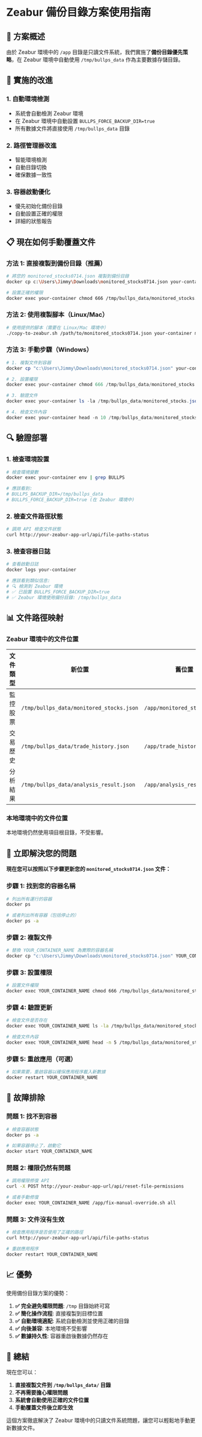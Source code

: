 # Zeabur 備份目錄方案使用指南

## 🎯 方案概述

由於 Zeabur 環境中的 `/app` 目錄是只讀文件系統，我們實施了**備份目錄優先策略**，在 Zeabur 環境中自動使用 `/tmp/bullps_data` 作為主要數據存儲目錄。

## 🔧 實施的改進

### 1. 自動環境檢測
- 系統會自動檢測 Zeabur 環境
- 在 Zeabur 環境中自動設置 `BULLPS_FORCE_BACKUP_DIR=true`
- 所有數據文件將直接使用 `/tmp/bullps_data` 目錄

### 2. 路徑管理器改進
- 智能環境檢測
- 自動目錄切換
- 確保數據一致性

### 3. 容器啟動優化
- 優先初始化備份目錄
- 自動設置正確的權限
- 詳細的狀態報告

## 📋 現在如何手動覆蓋文件

### 方法 1: 直接複製到備份目錄（推薦）

```bash
# 將您的 monitored_stocks0714.json 複製到備份目錄
docker cp c:\Users\Jimmy\Downloads\monitored_stocks0714.json your-container:/tmp/bullps_data/monitored_stocks.json

# 設置正確的權限
docker exec your-container chmod 666 /tmp/bullps_data/monitored_stocks.json
```

### 方法 2: 使用複製腳本（Linux/Mac）

```bash
# 使用提供的腳本（需要在 Linux/Mac 環境中）
./copy-to-zeabur.sh /path/to/monitored_stocks0714.json your-container monitored_stocks
```

### 方法 3: 手動步驟（Windows）

```powershell
# 1. 複製文件到容器
docker cp "c:\Users\Jimmy\Downloads\monitored_stocks0714.json" your-container:/tmp/bullps_data/monitored_stocks.json

# 2. 設置權限
docker exec your-container chmod 666 /tmp/bullps_data/monitored_stocks.json

# 3. 驗證文件
docker exec your-container ls -la /tmp/bullps_data/monitored_stocks.json

# 4. 檢查文件內容
docker exec your-container head -n 10 /tmp/bullps_data/monitored_stocks.json
```

## 🔍 驗證部署

### 1. 檢查環境設置

```bash
# 檢查環境變數
docker exec your-container env | grep BULLPS

# 應該看到:
# BULLPS_BACKUP_DIR=/tmp/bullps_data
# BULLPS_FORCE_BACKUP_DIR=true (在 Zeabur 環境中)
```

### 2. 檢查文件路徑狀態

```bash
# 調用 API 檢查文件狀態
curl http://your-zeabur-app-url/api/file-paths-status
```

### 3. 檢查容器日誌

```bash
# 查看啟動日誌
docker logs your-container

# 應該看到類似信息:
# 🔍 檢測到 Zeabur 環境
# ✅ 已設置 BULLPS_FORCE_BACKUP_DIR=true
# ✅ Zeabur 環境使用備份目錄: /tmp/bullps_data
```

## 📊 文件路徑映射

### Zeabur 環境中的文件位置

| 文件類型 | 新位置 | 舊位置 |
|---------|--------|--------|
| 監控股票 | `/tmp/bullps_data/monitored_stocks.json` | `/app/monitored_stocks.json` |
| 交易歷史 | `/tmp/bullps_data/trade_history.json` | `/app/trade_history.json` |
| 分析結果 | `/tmp/bullps_data/analysis_result.json` | `/app/analysis_result.json` |

### 本地環境中的文件位置

本地環境仍然使用項目根目錄，不受影響。

## 🚀 立即解決您的問題

**現在您可以按照以下步驟更新您的 `monitored_stocks0714.json` 文件：**

### 步驟 1: 找到您的容器名稱

```bash
# 列出所有運行的容器
docker ps

# 或者列出所有容器（包括停止的）
docker ps -a
```

### 步驟 2: 複製文件

```bash
# 替換 YOUR_CONTAINER_NAME 為實際的容器名稱
docker cp "c:\Users\Jimmy\Downloads\monitored_stocks0714.json" YOUR_CONTAINER_NAME:/tmp/bullps_data/monitored_stocks.json
```

### 步驟 3: 設置權限

```bash
# 設置文件權限
docker exec YOUR_CONTAINER_NAME chmod 666 /tmp/bullps_data/monitored_stocks.json
```

### 步驟 4: 驗證更新

```bash
# 檢查文件是否存在
docker exec YOUR_CONTAINER_NAME ls -la /tmp/bullps_data/monitored_stocks.json

# 檢查文件內容
docker exec YOUR_CONTAINER_NAME head -n 5 /tmp/bullps_data/monitored_stocks.json
```

### 步驟 5: 重啟應用（可選）

```bash
# 如果需要，重啟容器以確保應用程序載入新數據
docker restart YOUR_CONTAINER_NAME
```

## 🔧 故障排除

### 問題 1: 找不到容器

```bash
# 檢查容器狀態
docker ps -a

# 如果容器停止了，啟動它
docker start YOUR_CONTAINER_NAME
```

### 問題 2: 權限仍然有問題

```bash
# 調用權限修復 API
curl -X POST http://your-zeabur-app-url/api/reset-file-permissions

# 或者手動修復
docker exec YOUR_CONTAINER_NAME /app/fix-manual-override.sh all
```

### 問題 3: 文件沒有生效

```bash
# 檢查應用程序是否使用了正確的路徑
curl http://your-zeabur-app-url/api/file-paths-status

# 重啟應用程序
docker restart YOUR_CONTAINER_NAME
```

## 📈 優勢

使用備份目錄方案的優勢：

1. **✅ 完全避免權限問題**: `/tmp` 目錄始終可寫
2. **✅ 簡化操作流程**: 直接複製到目標位置
3. **✅ 自動環境適配**: 系統自動檢測並使用正確的目錄
4. **✅ 向後兼容**: 本地環境不受影響
5. **✅ 數據持久性**: 容器重啟後數據仍然存在

## 🎉 總結

現在您可以：

1. **直接複製文件到 `/tmp/bullps_data/` 目錄**
2. **不再需要擔心權限問題**
3. **系統會自動使用正確的文件位置**
4. **手動覆蓋文件後立即生效**

這個方案徹底解決了 Zeabur 環境中的只讀文件系統問題，讓您可以輕鬆地手動更新數據文件。
